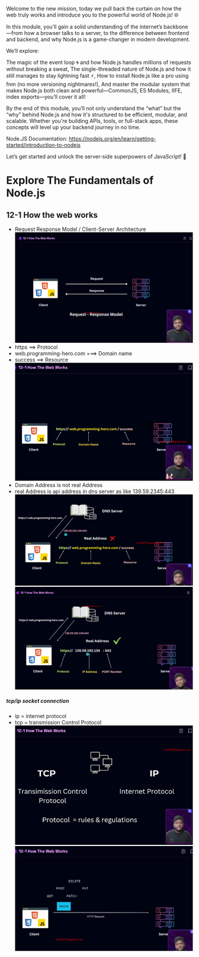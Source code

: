 
Welcome to the new mission, today we pull back the curtain on how the web truly works and introduce you to the powerful world of Node.js! 🌐



In this module, you'll gain a solid understanding of the internet’s backbone—from how a browser talks to a server, to the difference between frontend and backend, and why Node.js is a game-changer in modern development.



We’ll explore:

The magic of the event loop 🌀 and how Node.js handles millions of requests without breaking a sweat,
The single-threaded nature of Node.js and how it still manages to stay lightning fast ⚡,
How to install Node.js like a pro using fnm (no more versioning nightmares!),
And master the modular system that makes Node.js both clean and powerful—CommonJS, ES Modules, IIFE, index exports—you’ll cover it all!


By the end of this module, you’ll not only understand the “what” but the “why” behind Node.js and how it's structured to be efficient, modular, and scalable. Whether you're building APIs, tools, or full-stack apps, these concepts will level up your backend journey in no time.



Node.JS Documentation: https://nodejs.org/en/learn/getting-started/introduction-to-nodejs



Let’s get started and unlock the server-side superpowers of JavaScript! 💪

# Explore The Fundamentals of Node.js

## 12-1 How the web works
- Request Response Model / Client-Server Architecture
![alt text](image.png)
- https ==> Protocol
- web.programming-hero.com ===> Domain name
- success ==> Resource
![alt text](image-1.png)
- Domain Address is not real Address 
- real Address is api address in dns server as like 139.59.2345:443
![alt text](image-2.png)
![alt text](image-3.png)
 ##### tcp/ip socket connection
 - ip = internet protocol
 - tcp = transmission Control Protocol
 ![alt text](image-5.png)
 ![alt text](image-4.png)
